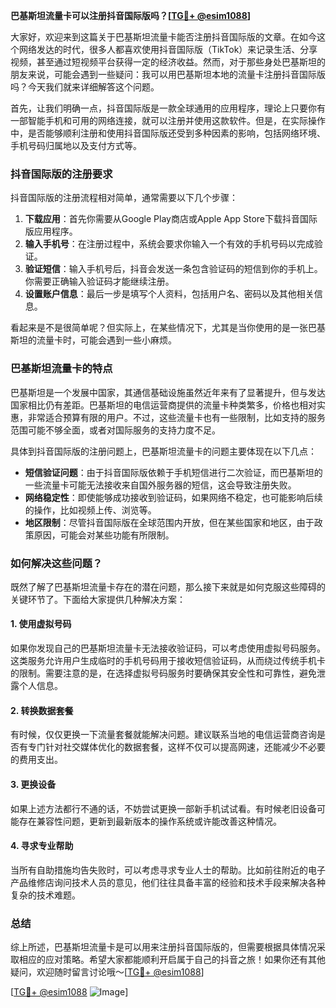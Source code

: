 **巴基斯坦流量卡可以注册抖音国际版吗？[[TG💪+ @esim1088](https://t.me/s/esim1088)]**

大家好，欢迎来到这篇关于巴基斯坦流量卡能否注册抖音国际版的文章。在如今这个网络发达的时代，很多人都喜欢使用抖音国际版（TikTok）来记录生活、分享视频，甚至通过短视频平台获得一定的经济收益。然而，对于那些身处巴基斯坦的朋友来说，可能会遇到一些疑问：我可以用巴基斯坦本地的流量卡注册抖音国际版吗？今天我们就来详细解答这个问题。

首先，让我们明确一点，抖音国际版是一款全球通用的应用程序，理论上只要你有一部智能手机和可用的网络连接，就可以注册并使用这款软件。但是，在实际操作中，是否能够顺利注册和使用抖音国际版还受到多种因素的影响，包括网络环境、手机号码归属地以及支付方式等。

### 抖音国际版的注册要求

抖音国际版的注册流程相对简单，通常需要以下几个步骤：

1. **下载应用**：首先你需要从Google Play商店或Apple App Store下载抖音国际版应用程序。
2. **输入手机号**：在注册过程中，系统会要求你输入一个有效的手机号码以完成验证。
3. **验证短信**：输入手机号后，抖音会发送一条包含验证码的短信到你的手机上。你需要正确输入验证码才能继续注册。
4. **设置账户信息**：最后一步是填写个人资料，包括用户名、密码以及其他相关信息。

看起来是不是很简单呢？但实际上，在某些情况下，尤其是当你使用的是一张巴基斯坦的流量卡时，可能会遇到一些小麻烦。

### 巴基斯坦流量卡的特点

巴基斯坦是一个发展中国家，其通信基础设施虽然近年来有了显著提升，但与发达国家相比仍有差距。巴基斯坦的电信运营商提供的流量卡种类繁多，价格也相对实惠，非常适合预算有限的用户。不过，这些流量卡也有一些限制，比如支持的服务范围可能不够全面，或者对国际服务的支持力度不足。

具体到抖音国际版的注册问题上，巴基斯坦流量卡的问题主要体现在以下几点：

- **短信验证问题**：由于抖音国际版依赖于手机短信进行二次验证，而巴基斯坦的一些流量卡可能无法接收来自国外服务器的短信，这会导致注册失败。
- **网络稳定性**：即使能够成功接收到验证码，如果网络不稳定，也可能影响后续的操作，比如视频上传、浏览等。
- **地区限制**：尽管抖音国际版在全球范围内开放，但在某些国家和地区，由于政策原因，可能会对某些功能有所限制。

### 如何解决这些问题？

既然了解了巴基斯坦流量卡存在的潜在问题，那么接下来就是如何克服这些障碍的关键环节了。下面给大家提供几种解决方案：

#### 1. 使用虚拟号码
如果你发现自己的巴基斯坦流量卡无法接收验证码，可以考虑使用虚拟号码服务。这类服务允许用户生成临时的手机号码用于接收短信验证码，从而绕过传统手机卡的限制。需要注意的是，在选择虚拟号码服务时要确保其安全性和可靠性，避免泄露个人信息。

#### 2. 转换数据套餐
有时候，仅仅更换一下流量套餐就能解决问题。建议联系当地的电信运营商咨询是否有专门针对社交媒体优化的数据套餐，这样不仅可以提高网速，还能减少不必要的费用支出。

#### 3. 更换设备
如果上述方法都行不通的话，不妨尝试更换一部新手机试试看。有时候老旧设备可能存在兼容性问题，更新到最新版本的操作系统或许能改善这种情况。

#### 4. 寻求专业帮助
当所有自助措施均告失败时，可以考虑寻求专业人士的帮助。比如前往附近的电子产品维修店询问技术人员的意见，他们往往具备丰富的经验和技术手段来解决各种复杂的技术难题。

### 总结

综上所述，巴基斯坦流量卡是可以用来注册抖音国际版的，但需要根据具体情况采取相应的应对策略。希望大家都能顺利开启属于自己的抖音之旅！如果你还有其他疑问，欢迎随时留言讨论哦～[[TG💪+ @esim1088](https://t.me/s/esim1088)]

[[TG💪+ @esim1088](https://t.me/s/esim1088) ![Image](https://i.postimg.cc/4NQfJmqS/Snipaste-2025-05-13-00-14-12.png)]